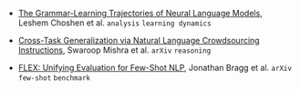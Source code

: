 



- [The Grammar-Learning Trajectories of Neural Language Models](https://arxiv.org/pdf/2109.06096.pdf), Leshem Choshen et al. `analysis` `learning dynamics`


- [Cross-Task Generalization via Natural Language Crowdsourcing Instructions](https://arxiv.org/pdf/2104.08773.pdf), Swaroop Mishra et al. `arXiv` `reasoning`


- [FLEX: Unifying Evaluation for Few-Shot NLP](https://arxiv.org/pdf/2107.07170.pdf), Jonathan Bragg et al. `arXiv` `few-shot` `benchmark`
